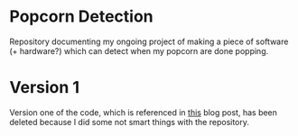 # Popcorn Detection
Repository documenting my ongoing project of making a piece of software (+ hardware?) which can detect when my popcorn are done popping.

# Version 1
Version one of the code, which is referenced in [this](https://anders-lauridsen.dk/popcorn_detection) blog post, has been deleted because I did some not smart things with the repository.